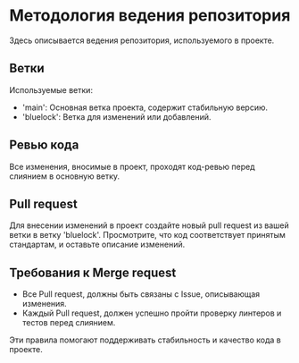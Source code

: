 # Методология ведения репозитория

Здесь описывается ведения репозитория, используемого в проекте.

## Ветки

Используемые ветки:
- 'main': Основная ветка проекта, содержит стабильную версию.
- 'bluelock': Ветка для изменений или добавлений.

## Ревью кода

Все изменения, вносимые в проект, проходят код-ревью перед слиянием в основную ветку.

## Pull request

Для внесении изменений в проект создайте новый pull request из вашей ветки в ветку 'bluelock'.
Просмотрите, что код соответствует принятым стандартам, и оставьте описание изменений.

## Требования к Merge request 

 - Все Pull request, должны быть связаны с Issue, описывающая изменения.
 - Каждый Pull request, должен успешно пройти проверку линтеров и тестов перед слиянием.

 Эти правила помогают поддерживать стабильность и качество кода в проекте.

